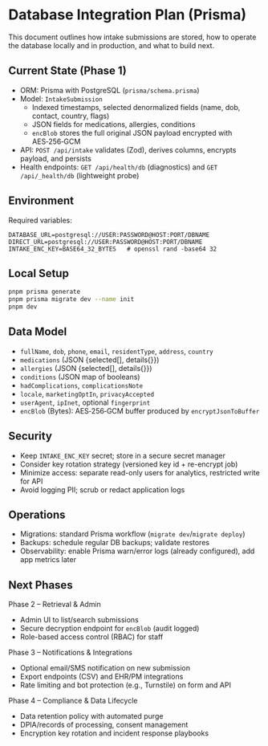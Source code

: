 # Database Integration Plan (Prisma)

This document outlines how intake submissions are stored, how to operate the database locally and in production, and what to build next.

## Current State (Phase 1)

- ORM: Prisma with PostgreSQL (`prisma/schema.prisma`)
- Model: `IntakeSubmission`
  - Indexed timestamps, selected denormalized fields (name, dob, contact, country, flags)
  - JSON fields for medications, allergies, conditions
  - `encBlob` stores the full original JSON payload encrypted with AES‑256‑GCM
- API: `POST /api/intake` validates (Zod), derives columns, encrypts payload, and persists
- Health endpoints: `GET /api/health/db` (diagnostics) and `GET /api/_health/db` (lightweight probe)

## Environment

Required variables:

```env
DATABASE_URL=postgresql://USER:PASSWORD@HOST:PORT/DBNAME
DIRECT_URL=postgresql://USER:PASSWORD@HOST:PORT/DBNAME
INTAKE_ENC_KEY=BASE64_32_BYTES   # openssl rand -base64 32
```

## Local Setup

```bash
pnpm prisma generate
pnpm prisma migrate dev --name init
pnpm dev
```

## Data Model

- `fullName`, `dob`, `phone`, `email`, `residentType`, `address`, `country`
- `medications` (JSON {selected[], details{}})
- `allergies` (JSON {selected[], details{}})
- `conditions` (JSON map of booleans)
- `hadComplications`, `complicationsNote`
- `locale`, `marketingOptIn`, `privacyAccepted`
- `userAgent`, `ipInet`, optional `fingerprint`
- `encBlob` (Bytes): AES‑256‑GCM buffer produced by `encryptJsonToBuffer`

## Security

- Keep `INTAKE_ENC_KEY` secret; store in a secure secret manager
- Consider key rotation strategy (versioned key id + re-encrypt job)
- Minimize access: separate read-only users for analytics, restricted write for API
- Avoid logging PII; scrub or redact application logs

## Operations

- Migrations: standard Prisma workflow (`migrate dev`/`migrate deploy`)
- Backups: schedule regular DB backups; validate restores
- Observability: enable Prisma warn/error logs (already configured), add app metrics later

## Next Phases

Phase 2 – Retrieval & Admin

- Admin UI to list/search submissions
- Secure decryption endpoint for `encBlob` (audit logged)
- Role-based access control (RBAC) for staff

Phase 3 – Notifications & Integrations

- Optional email/SMS notification on new submission
- Export endpoints (CSV) and EHR/PM integrations
- Rate limiting and bot protection (e.g., Turnstile) on form and API

Phase 4 – Compliance & Data Lifecycle

- Data retention policy with automated purge
- DPIA/records of processing, consent management
- Encryption key rotation and incident response playbooks
